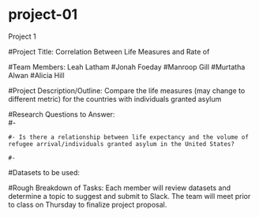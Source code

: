 # project-01
Project 1

#Project Title: Correlation Between Life Measures and Rate of 

#Team Members:   Leah Latham
                #Jonah Foeday
                #Manroop Gill
                #Murtatha Alwan
                #Alicia Hill

#Project Description/Outline:  Compare the life measures (may change to different metric) for the countries with individuals granted asylum

#Research Questions to Answer:  
    #- 
    
    #- Is there a relationship between life expectancy and the volume of refugee arrival/individuals granted asylum in the United States?

    #- 


#Datasets to be used:

#Rough Breakdown of Tasks:  Each member will review datasets and determine a topic to suggest and submit to Slack.  The team will meet prior to class on Thursday to finalize project proposal.